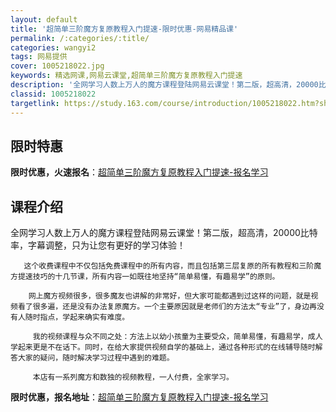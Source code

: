 ```yaml
---
layout: default
title: '超简单三阶魔方复原教程入门提速-限时优惠-网易精品课'
permalink: /:categories/:title/
categories: wangyi2
tags: 网易提供
cover: 1005218022.jpg
keywords: 精选网课,网易云课堂,超简单三阶魔方复原教程入门提速
description: '全网学习人数上万人的魔方课程登陆网易云课堂！第二版，超高清，20000比特率，字幕调整，只为让您有更好的学习体验！这个收'
classid: 1005218022
targetlink: https://study.163.com/course/introduction/1005218022.htm?share=1&shareId=1025206652&utm_campaign=share&utm_medium=iphoneShare&utm_source=&utm_u=1025206652
---
```


## 限时特惠

**限时优惠，火速报名**：[超简单三阶魔方复原教程入门提速-报名学习](https://study.163.com/course/introduction/1005218022.htm?share=1&shareId=1025206652&utm_campaign=share&utm_medium=iphoneShare&utm_source=&utm_u=1025206652)

## 课程介绍

全网学习人数上万人的魔方课程登陆网易云课堂！第二版，超高清，20000比特率，字幕调整，只为让您有更好的学习体验！

       这个收费课程中不仅包括免费课程中的所有内容，而且包括第三层复原的所有教程和三阶魔方提速技巧的十几节课，所有内容一如既往地坚持“简单易懂，有趣易学”的原则。

        网上魔方视频很多，很多魔友也讲解的非常好，但大家可能都遇到过这样的问题，就是视频看了很多遍，还是没有办法复原魔方。一个主要原因就是老师们的方法太“专业”了，身边再没有人随时指点，学起来确实有难度。

         我的视频课程与众不同之处：方法上以幼小孩童为主要受众，简单易懂，有趣易学，成人学起来更是不在话下。同时，在给大家提供视频自学的基础上，通过各种形式的在线辅导随时解答大家的疑问，随时解决学习过程中遇到的难题。

         本店有一系列魔方和数独的视频教程，一人付费，全家学习。

**限时优惠，报名地址**：[超简单三阶魔方复原教程入门提速-报名学习](https://study.163.com/course/introduction/1005218022.htm?share=1&shareId=1025206652&utm_campaign=share&utm_medium=iphoneShare&utm_source=&utm_u=1025206652)

